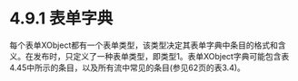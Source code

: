 # 4.9.1 表单字典

每个表单XObject都有一个表单类型，该类型决定其表单字典中条目的格式和含义。在发布时，只定义了一种表单类型，即类型1。表单XObject字典可能包含表4.45中所示的条目，以及所有流中常见的条目(参见62页的表3.4)。
